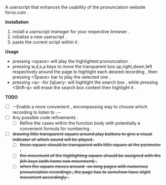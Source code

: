 A userscript that enhances the usability of the pronunciation website forvo.com .

**Installation**

1.   install a _userscript manager_ for your respective browser .
2.   initialize a new userscript .
3.   paste the current script within it .

**Usage**

*   pressing \<space\> will play the highlighted pronunciation .
*   pressing w,d,s,a keys to move the transparent box up,right,down,left respectively around the page to highlight each desired recording , then pressing \<Space\> bar to play the selected one .
*   pressing \<q\> -for [q]uery- will highlight the search box , while pressing \<Shift-q\> will erase the search box content then highlight it .

**TODO**
- [ ]  --Enable a more convenient , encompassing way to choose which recording to listen to .--
- [ ]  Any possible code refinements .
    - [ ] Refine the cases within the function body with potentially a convenient formula for numbering .
- [ ] ~~drawing little transparent square around play buttons to give a visual indicator of which sound will be played .~~
    - [ ] ~~these square should be transparent with little square at the perimeter .~~
    - [ ] ~~the movement of the highlighting square should be assigned with the jklh keys (with home row movement) .~~
    - [ ] ~~when the square moves around -on long pages with numerous pronunciation recordings , the page has to somehow have slight movement accordingly .~~
